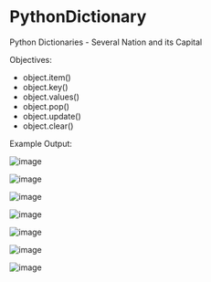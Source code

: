 # PythonDictionary
Python Dictionaries - Several Nation and its Capital

Objectives:
- object.item()
- object.key()
- object.values()
- object.pop()
- object.update()
- object.clear()
          
 
 Example Output:
 
 ![image](https://user-images.githubusercontent.com/97081479/177467291-4b479d57-65e4-4cd3-a58b-218bd42256dc.png)

![image](https://user-images.githubusercontent.com/97081479/177467507-efdc57e3-e183-4abf-9118-d98557f38569.png)

![image](https://user-images.githubusercontent.com/97081479/177467563-0117bae9-7602-4753-b803-9304bc1ed717.png)

![image](https://user-images.githubusercontent.com/97081479/177467611-43ca8180-1b61-4b37-8a6e-66a70617f6bd.png)

![image](https://user-images.githubusercontent.com/97081479/177467654-238bad48-d9a3-40a0-891b-82d544e19b72.png)

![image](https://user-images.githubusercontent.com/97081479/177467701-e58a06ea-fd25-4bd6-9b9a-d4e1a2a9be1c.png)

![image](https://user-images.githubusercontent.com/97081479/177467741-98dba31f-4b18-40f4-89e8-734fdbda67f7.png)


 
                   
